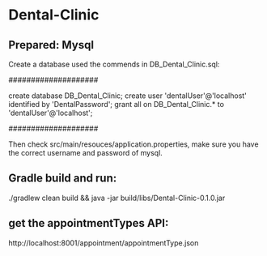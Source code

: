 # Dental-Clinic

## Prepared: Mysql
Create a database used the commends in DB_Dental_Clinic.sql:

####################

create database DB_Dental_Clinic;
create user 'dentalUser'@'localhost' identified by 'DentalPassword';
grant all on DB_Dental_Clinic.* to 'dentalUser'@'localhost';

####################

Then check src/main/resouces/application.properties, make sure you have the correct username and password of mysql.

## Gradle build and run:

./gradlew clean build && java -jar build/libs/Dental-Clinic-0.1.0.jar


## get the appointmentTypes API: 
http://localhost:8001/appointment/appointmentType.json

